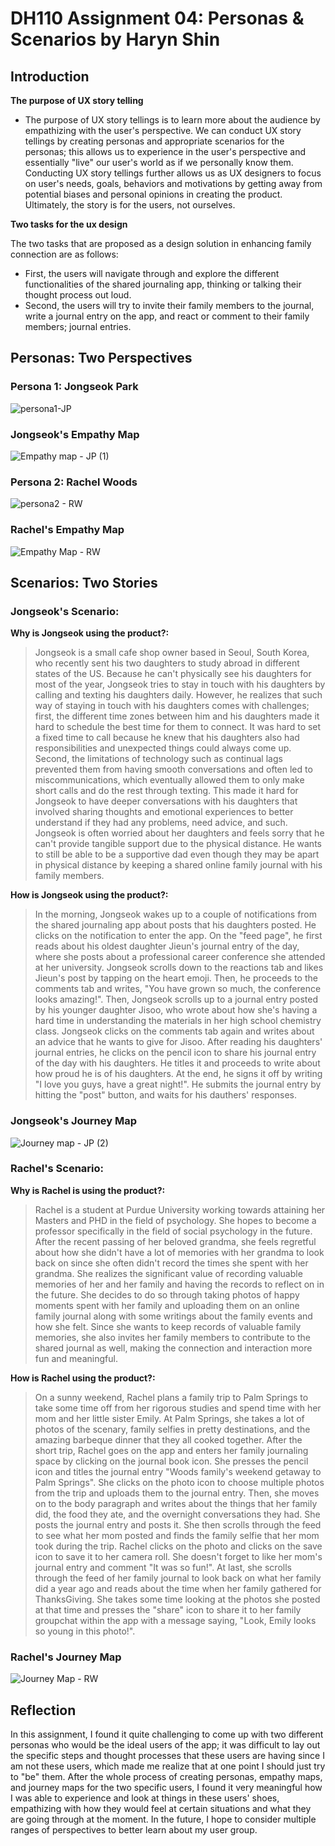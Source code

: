 # DH110 Assignment 04: Personas & Scenarios by Haryn Shin
## Introduction
**The purpose of UX story telling**
- The purpose of UX story tellings is to learn more about the audience by empathizing with the user's perspective. We can conduct UX story tellings by creating personas and appropriate scenarios for the personas; this allows us to experience in the user's perspective and essentially "live" our user's world as if we personally know them. Conducting UX story tellings further allows us as UX designers to focus on user's needs, goals, behaviors and motivations by getting away from potential biases and personal opinions in creating the product. Ultimately, the story is for the users, not ourselves.

**Two tasks for the ux design**

The two tasks that are proposed as a design solution in enhancing family connection are as follows:
- First, the users will navigate through and explore the different functionalities of the shared journaling app, thinking or talking their thought process out loud.
- Second, the users will try to invite their family members to the journal, write a journal entry on the app, and react or comment to their family members; journal entries.

## Personas: Two Perspectives
### Persona 1: Jongseok Park
![persona1-JP](https://user-images.githubusercontent.com/116034969/235377986-1cea7f4f-6b61-4b16-8c8d-be2795de657e.png)
### Jongseok's Empathy Map
![Empathy map - JP (1)](https://user-images.githubusercontent.com/116034969/235377993-d8b750c4-8c7a-4944-94f5-e9706de77963.png)

### Persona 2: Rachel Woods
![persona2 - RW](https://user-images.githubusercontent.com/116034969/235398239-b3382af0-9e38-400c-ae62-cb3dd0fbfe7c.png)

### Rachel's Empathy Map
![Empathy Map - RW](https://user-images.githubusercontent.com/116034969/235395868-692afbf7-a30d-4461-bf1c-1309d6e54a9e.png)
## Scenarios: Two Stories
### Jongseok's Scenario:
**Why is Jongseok using the product?:**
> Jongseok is a small cafe shop owner based in Seoul, South Korea, who recently sent his two daughters to study abroad in different states of the US. Because he can't physically see his daughters for most of the year, Jongseok tries to stay in touch with his daughters by calling and texting his daughters daily. However, he realizes that such way of staying in touch with his daughters comes with challenges; first, the different time zones between him and his daughters made it hard to schedule the best time for them to connect. It was hard to set a fixed time to call because he knew that his daughters also had responsibilities and unexpected things could always come up. Second, the limitations of technology such as continual lags prevented them from having smooth conversations and often led to miscommunications, which eventually allowed them to only make short calls and do the rest through texting. This made it hard for Jongseok to have deeper conversations with his daughters that involved sharing thoughts and emotional experiences to better understand if they had any problems, need advice, and such. Jongseok is often worried about her daughters and feels sorry that he can't provide tangible support due to the physical distance. He wants to still be able to be a supportive dad even though they may be apart in physical distance by keeping a shared online family journal with his family members.

**How is Jongseok using the product?:**
> In the morning, Jongseok wakes up to a couple of notifications from the shared journaling app about posts that his daughters posted. He clicks on the notification to enter the app. On the "feed page", he first reads about his oldest daughter Jieun's journal entry of the day, where she posts about a professional career conference she attended at her university. Jongseok scrolls down to the reactions tab and likes Jieun's post by tapping on the heart emoji. Then, he proceeds to the comments tab and writes, "You have grown so much, the conference looks amazing!". Then, Jongseok scrolls up to a journal entry posted by his younger daughter Jisoo, who wrote about how she's having a hard time in understanding the materials in her high school chemistry class. Jongseok clicks on the comments tab again and writes about an advice that he wants to give for Jisoo. After reading his daughters' journal entries, he clicks on the pencil icon to share his journal entry of the day with his daughters. He titles it and proceeds to write about how proud he is of his daughters. At the end, he signs it off by writing "I love you guys, have a great night!". He submits the journal entry by hitting the "post" button, and waits for his dauthers' responses.

### Jongseok's Journey Map
![Journey map - JP (2)](https://user-images.githubusercontent.com/116034969/235378064-9c00d70d-82e0-43ff-b341-a3a97be177ca.png)


### Rachel's Scenario:
**Why is Rachel is using the product?:**
> Rachel is a student at Purdue University working towards attaining her Masters and PHD in the field of psychology. She hopes to become a professor specifically in the field of social psychology in the future. After the recent passing of her beloved grandma, she feels regretful about how she didn't have a lot of memories with her grandma to look back on since she often didn't record the times she spent with her grandma. She realizes the significant value of recording valuable memories of her and her family and having the records to reflect on in the future. She decides to do so through taking photos of happy moments spent with her family and uploading them on an online family journal along with some writings about the family events and how she felt. Since she wants to keep records of valuable family memories, she also invites her family members to contribute to the shared journal as well, making the connection and interaction more fun and meaningful.

**How is Rachel using the product?:**
> On a sunny weekend, Rachel plans a family trip to Palm Springs to take some time off from her rigorous studies and spend time with her mom and her little sister Emily. At Palm Springs, she takes a lot of photos of the scenary, family selfies in pretty destinations, and the amazing barbeque dinner that they all cooked together. After the short trip, Rachel goes on the app and enters her family journaling space by clicking on the journal book icon. She presses the pencil icon and titles the journal entry "Woods family's weekend getaway to Palm Springs". She clicks on the photo icon to choose multiple photos from the trip and uploads them to the journal entry. Then, she moves on to the body paragraph and writes about the things that her family did, the food they ate, and the overnight conversations they had. She posts the journal entry and posts it. She then scrolls through the feed to see what her mom posted and finds the family selfie that her mom took during the trip. Rachel clicks on the photo and clicks on the save icon to save it to her camera roll. She doesn't forget to like her mom's journal entry and comment "It was so fun!". At last, she scrolls through the feed of her family journal to look back on what her family did a year ago and reads about the time when her family gathered for ThanksGiving. She takes some time looking at the photos she posted at that time and presses the "share" icon to share it to her family groupchat within the app with a message saying, "Look, Emily looks so young in this photo!". 

### Rachel's Journey Map
![Journey Map - RW](https://user-images.githubusercontent.com/116034969/235394222-04051fb7-8304-4167-80ea-814413f67bd6.png)

## Reflection
In this assignment, I found it quite challenging to come up with two different personas who would be the ideal users of the app; it was difficult to lay out the specific steps and thought processes that these users are having since I am not these users, which made me realize that at one point I should just try to "be" them. After the whole process of creating personas, empathy maps, and journey maps for the two specific users, I found it very meaningful how I was able to experience and look at things in these users' shoes, empathizing with how they would feel at certain situations and what they are going through at the moment. In the future, I hope to consider multiple ranges of perspectives to better learn about my user group. 
